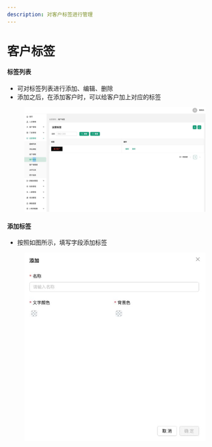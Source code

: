 ```yaml
---
description: 对客户标签进行管理
---
```


# 客户标签

#### 标签列表

* 可对标签列表进行添加、编辑、删除
* 添加之后，在添加客户时，可以给客户加上对应的标签

<figure><img src="../.gitbook/assets/运营客户标签.jpg" alt=""><figcaption></figcaption></figure>

#### 添加标签

* 按照如图所示，填写字段添加标签

<figure><img src="../.gitbook/assets/运营添加客户标签.jpg" alt=""><figcaption></figcaption></figure>
